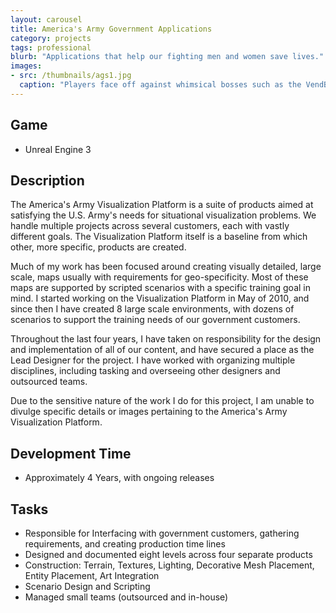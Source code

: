 ```yaml
---
layout: carousel
title: America's Army Government Applications
category: projects
tags: professional
blurb: "Applications that help our fighting men and women save lives."
images:
- src: /thumbnails/ags1.jpg
  caption: "Players face off against whimsical bosses such as the VendBot, a gigantic vending mahcine with a railgun and spider legs.<a href='http://www.army.mil/article/56674/Soldiers_flip_over_realistic_training_vehicle/'>Link to news article.</a>"
---
```


## Game
- Unreal Engine 3

## Description
The America's Army Visualization Platform is a suite of products aimed at satisfying the U.S. Army's needs for situational visualization problems. We handle multiple projects across several customers, each with vastly different goals. The Visualization Platform itself is a baseline from which other, more specific, products are created.

Much of my work has been focused around creating visually detailed, large scale, maps usually with requirements for geo-specificity. Most of these maps are supported by scripted scenarios with a specific training goal in mind. I started working on the Visualization Platform in May of 2010, and since then I have created 8 large scale environments, with dozens of scenarios to support the training needs of our government customers.

Throughout the last four years, I have taken on responsibility for the design and implementation of all of our content, and have secured a place as the Lead Designer for the project. I have worked with organizing multiple disciplines, including tasking and overseeing other designers and outsourced teams.

Due to the sensitive nature of the work I do for this project, I am unable to divulge specific details or images pertaining to the America's Army Visualization Platform. 

## Development Time
- Approximately 4 Years, with ongoing releases 

## Tasks
- Responsible for Interfacing with government customers, gathering requirements, and creating production time lines
- Designed and documented eight levels across four separate products
- Construction: Terrain, Textures, Lighting, Decorative Mesh Placement, Entity Placement, Art Integration
- Scenario Design and Scripting
- Managed small teams (outsourced and in-house)
